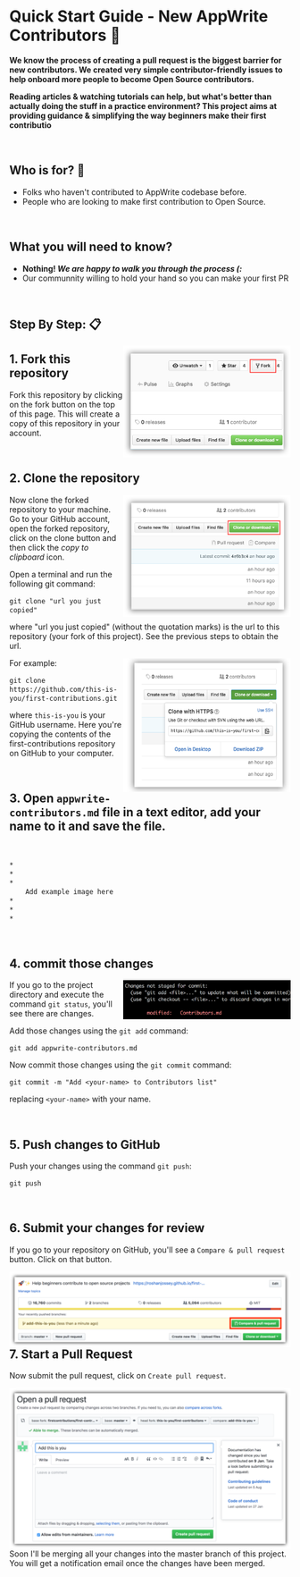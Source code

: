 

# Quick Start Guide - New AppWrite Contributors 🎯

**We know the process of creating a pull request is the biggest barrier for new contributors. We created very simple contributor-friendly issues to help onboard more people to become Open Source contributors.**

**Reading articles & watching tutorials can help, but what's better than actually doing the stuff in a practice environment? This project aims at providing guidance & simplifying the way beginners make their first contributio**



<br/>

## **Who is for?** 🤔
- Folks who haven't contributed to AppWrite codebase before.
- People who are looking to make first contribution to Open Source.

<br/>

##  **What you will need to know?**

- **Nothing! _We are happy to walk you through the process (:_**   
- Our communnity willing to hold your hand so you can make your first PR

<br/>

##  **Step By Step: 📋**  


<img align="right" width="300" src="assets/fork.png" alt="fork this repository" />

## 1. Fork this repository

Fork this repository by clicking on the fork button on the top of this page.
This will create a copy of this repository in your account.

<br/>

## 2. Clone the repository

<img align="right" width="300" src="assets/clone.png" alt="clone this repository" />

Now clone the forked repository to your machine. Go to your GitHub account, open the forked repository, click on the clone button and then click the _copy to clipboard_ icon.

Open a terminal and run the following git command:

```
git clone "url you just copied"
```

where "url you just copied" (without the quotation marks) is the url to this repository (your fork of this project). See the previous steps to obtain the url.

<img align="right" width="300" src="assets/copy-to-clipboard.png" alt="copy URL to clipboard" />

For example:

```
git clone https://github.com/this-is-you/first-contributions.git
```

where `this-is-you` is your GitHub username. Here you're copying the contents of the first-contributions repository on GitHub to your computer.

<br/>


## 3. Open `appwrite-contributors.md` file in a text editor, add your name to it and save the file.
<br/>

```
*
*
*
    Add example image here
*
*
*
```

<br/>

## 4. commit those changes

<img align="right" width="300" src="assets/git-status.png" alt="git status" />

If you go to the project directory and execute the command `git status`, you'll see there are changes.
<br/>

Add those changes using the `git add` command:

```
git add appwrite-contributors.md
```

Now commit those changes using the `git commit` command:

```
git commit -m "Add <your-name> to Contributors list"
```

replacing `<your-name>` with your name.

<br/>


## 5. Push changes to GitHub

Push your changes using the command `git push`:

```
git push
```
<br/>

## 6. Submit your changes for review

If you go to your repository on GitHub, you'll see a `Compare & pull request` button. Click on that button.

<img style="float: right;" src="assets/compare-and-pull.png" alt="create a pull request" />


## 7. Start a Pull Request

Now submit the pull request, click on `Create pull request`.

<img style="float: right;" src="assets/submit-pull-request.png" alt="submit pull request" />

Soon I'll be merging all your changes into the master branch of this project. You will get a notification email once the changes have been merged.
